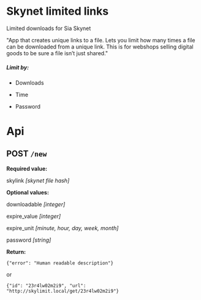 # Skynet limited links
Limited downloads for  Sia Skynet

"App that creates unique links to a file. Lets you limit how many times a file can be downloaded from a unique link. This is for webshops selling digital goods to be sure a file isn’t just shared."

##### Limit by:

- Downloads

- Time

- Password

# Api

## POST  `/new`

**Required value:**

skylink *[skynet file hash]*

**Optional values:**

downloadable *[integer]*

expire_value *[integer]*

expire_unit *[minute, hour, day, week, month]*

password *[string]*

**Return:**

`{"error": "Human readable description"}`

or

`{"id": "23r4lw02m2i9", "url": "http://skylimit.local/get/23r4lw02m2i9"}`